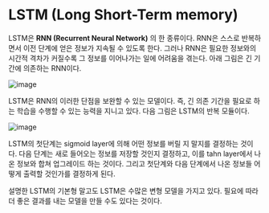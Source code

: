 # LSTM (Long Short-Term memory)



LSTM은 **RNN (Recurrent Neural Network)** 의 한 종류이다. RNN은 스스로 반복하면서 이전 단계에 얻은 정보가 지속될 수 있도록 한다. 
그러나 RNN은 필요한 정보와의 시간적 격차가 커질수록  그 정보를 이어나가는 일에 어려움을 겪는다. 아래 그림은 긴 기간에 의존하는 RNN이다.



![image](https://user-images.githubusercontent.com/89879599/152079585-536740d5-1574-4c10-9433-db915f1a3921.png)



LSTM은 RNN의 이러한 단점을 보완할 수 있는 모델이다. 즉, 긴 의존 기간을 필요로 하는 학습을 수행할 수 있는 능력을 지니고 있다. 다음 그림은 LSTM의 반복 모듈이다.



![image](https://user-images.githubusercontent.com/89879599/152079789-319479a4-0870-496c-a53b-b523eb89d3c1.png)



LSTM의 첫단계는 sigmoid layer에 의해 어떤 정보를 버릴 지 말지를 결정하는 것이다. 
다음 단계는 새로 들어오는 정보를 저장할 것인지 결정하고, 이를 tahn layer에서 나온 정보와 합쳐 업그레이드 하는 것이다.
그리고 첫단계와 다음 단계에서 나온 정보들 어떻게 출력할 것인가를 결정하게 된다.



설명한 LSTM의 기본형 말고도 LSTM은 수많은 변형 모델을 가지고 있다. 필요에 따라 더 좋은 결과를 내는 모델을 만들 수도 있다는 것이다. 

